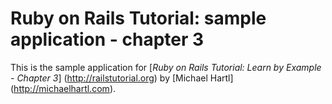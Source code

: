 # Ruby on Rails Tutorial: sample application - chapter 3

This is the sample application for [*Ruby on Rails Tutorial: Learn by Example - Chapter 3*] (http://railstutorial.org) by [Michael Hartl] (http://michaelhartl.com).